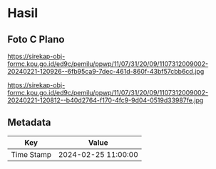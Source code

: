 # Hasil

## Foto C Plano

https://sirekap-obj-formc.kpu.go.id/ed9c/pemilu/ppwp/11/07/31/20/09/1107312009002-20240221-120926--6fb95ca9-7dec-461d-860f-43bf57cbb6cd.jpg

https://sirekap-obj-formc.kpu.go.id/ed9c/pemilu/ppwp/11/07/31/20/09/1107312009002-20240221-120812--b40d2764-f170-4fc9-9d04-0519d33987fe.jpg


## Metadata

| Key        | Value               |
| ---------- | ------------------- |
| Time Stamp | 2024-02-25 11:00:00 |



